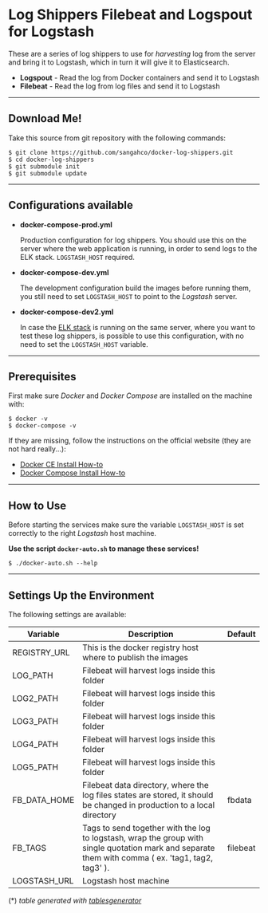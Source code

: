 # Log Shippers Filebeat and Logspout for Logstash

These are a series of log shippers to use for *harvesting* log from the server and bring it to Logstash,
which in turn it will give it to Elasticsearch.

- **Logspout** - Read the log from Docker containers and send it to Logstash
- **Filebeat** - Read the log from log files and send it to Logstash

---

## Download Me!

Take this source from git repository with the following commands:

    $ git clone https://github.com/sangahco/docker-log-shippers.git
    $ cd docker-log-shippers
    $ git submodule init
    $ git submodule update

---

## Configurations available

- **docker-compose-prod.yml**

  Production configuration for log shippers.
  You should use this on the server where the web application is running, 
  in order to send logs to the ELK stack. `LOGSTASH_HOST` required.

- **docker-compose-dev.yml**

  The development configuration build the images before running them, 
  you still need to set `LOGSTASH_HOST` to point to the *Logstash* server.

- **docker-compose-dev2.yml**

  In case the [ELK stack](https://github.com/sangahco/docker-elk-stack) is running on the same server, 
  where you want to test these log shippers, is possible to use this configuration,
  with no need to set the `LOGSTASH_HOST` variable.

---

## Prerequisites

First make sure *Docker* and *Docker Compose* are installed on the machine with:

    $ docker -v
    $ docker-compose -v

If they are missing, follow the instructions on the official website (they are not hard really...):

- [Docker CE Install How-to](https://docs.docker.com/engine/installation/)
- [Docker Compose Install How-to](https://docs.docker.com/compose/install/)

---

## How to Use

Before starting the services make sure the variable `LOGSTASH_HOST` 
is set correctly to the right *Logstash* host machine.

**Use the script `docker-auto.sh` to manage these services!**

    $ ./docker-auto.sh --help

---

## Settings Up the Environment

The following settings are available:

| Variable     | Description                                                                                                                                         | Default  |
|--------------|-----------------------------------------------------------------------------------------------------------------------------------------------------|----------|
| REGISTRY_URL | This is the docker registry host where to publish the images                                                                                        |          |
| LOG_PATH     | Filebeat will harvest logs inside this folder                                                                                                       |          |
| LOG2_PATH    | Filebeat will harvest logs inside this folder                                                                                                       |          |
| LOG3_PATH    | Filebeat will harvest logs inside this folder                                                                                                       |          |
| LOG4_PATH    | Filebeat will harvest logs inside this folder                                                                                                       |          |
| LOG5_PATH    | Filebeat will harvest logs inside this folder                                                                                                       |          |
| FB_DATA_HOME | Filebeat data directory, where the log files states are stored,  it should be changed in production to a local directory                            | fbdata   |
| FB_TAGS      | Tags to send together with the log to logstash,  wrap the group with single quotation mark and separate them with comma ( ex. 'tag1, tag2, tag3' ). | filebeat |
| LOGSTASH_URL | Logstash host machine                                                                                                                               |          |

(\*) *table generated with [tablesgenerator](http://www.tablesgenerator.com/markdown_tables)*